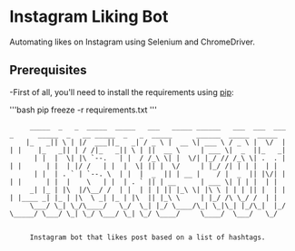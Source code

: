# Instagram Liking Bot

Automating likes on Instagram using Selenium and ChromeDriver.

## Prerequisites

 -First of all, you'll need to install the requirements using [pip](https://pip.pypa.io/en/stable/):
 
 '''bash
pip freeze -r requirements.txt
'''

         _____  _   _  _____  _____   ___   _____ ______   ___  ___  ___      _      _____  _   __ _____  _   _  _____      ______  _____  _____
        |_   _|| \ | |/  ___||_   _| / _ \ |  __ \| ___ \ / _ \ |  \/  |     | |    |_   _|| | / /|_   _|| \ | ||  __ \     | ___ \|  _  ||_   _|
          | |  |  \| |\ `--.   | |  / /_\ \| |  \/| |_/ // /_\ \| .  . |     | |      | |  | |/ /   | |  |  \| || |  \/     | |_/ /| | | |  | |
          | |  | . ` | `--. \  | |  |  _  || | __ |    / |  _  || |\/| |     | |      | |  |    \   | |  | . ` || | __      | ___ \| | | |  | |
         _| |_ | |\  |/\__/ /  | |  | | | || |_\ \| |\ \ | | | || |  | |     | |____ _| |_ | |\  \ _| |_ | |\  || |_\ \     | |_/ /\ \_/ /  | |
         \___/ \_| \_/\____/   \_/  \_| |_/ \____/\_| \_|\_| |_/\_|  |_/     \_____/ \___/ \_| \_/ \___/ \_| \_/ \____/     \____/  \___/   \_/


         Instagram bot that likes post based on a list of hashtags.

